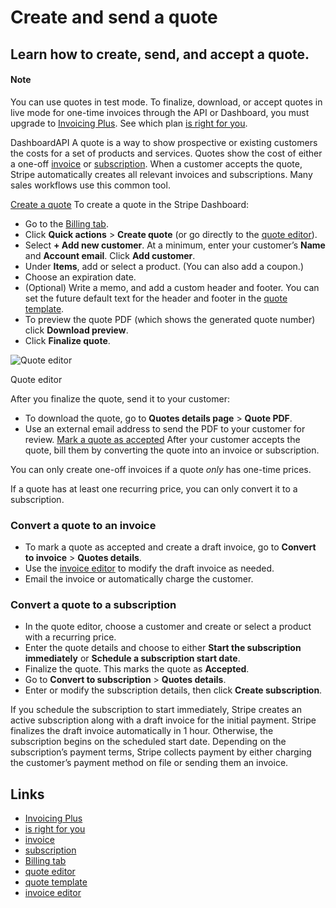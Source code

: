 # Create and send a quote

## Learn how to create, send, and accept a quote.

#### Note

You can use quotes in test mode. To finalize, download, or accept quotes in live
mode for one-time invoices through the API or Dashboard, you must upgrade to
[Invoicing Plus](https://stripe.com/invoicing/pricing). See which plan [is right
for you](https://support.stripe.com/questions/how-to-access-quotes).

DashboardAPI
A quote is a way to show prospective or existing customers the costs for a set
of products and services. Quotes show the cost of either a one-off
[invoice](https://docs.stripe.com/api/invoices) or
[subscription](https://docs.stripe.com/billing/subscriptions/creating). When a
customer accepts the quote, ​​Stripe automatically creates all relevant invoices
and subscriptions. ​​Many sales workflows use this common tool.

[Create a quote](https://docs.stripe.com/quotes/create#create-quote-dashboard)
To create a quote in the Stripe Dashboard:

- Go to the [Billing tab](https://dashboard.stripe.com/billing).
- Click **Quick actions** > **Create quote** (or go directly to the [quote
editor](https://dashboard.stripe.com/test/quotes/create)).
- Select **+ Add new customer**. At a minimum, enter your customer’s **Name**
and **Account email**. Click **Add customer**.
- Under **Items**, add or select a product. (You can also add a coupon.)
- Choose an expiration date.
- (Optional) Write a memo, and add a custom header and footer. You can set the
future default text for the header and footer in the [quote
template](https://dashboard.stripe.com/settings/billing/quote).
- To preview the quote PDF (which shows the generated quote number) click
**Download preview**.
- Click **Finalize quote**.

![Quote
editor](https://b.stripecdn.com/docs-statics-srv/assets/create-quote-editor.b0567a67946f35c4844e0979f2bc7019.png)

Quote editor

After you finalize the quote, send it to your customer:

- To download the quote, go to **Quotes details page** > **Quote PDF**.
- Use an external email address to send the PDF to your customer for review.
[Mark a quote as
accepted](https://docs.stripe.com/quotes/create#accept-quote-dashboard)
After your customer accepts the quote, bill them by converting the quote into an
invoice or subscription.

You can only create one-off invoices if a quote *only* has one-time prices.

If a quote has at least one recurring price, you can only convert it to a
subscription.

### Convert a quote to an invoice

- To mark a quote as accepted and create a draft invoice, go to **Convert to
invoice** > **Quotes details**.
- Use the [invoice editor](https://dashboard.stripe.com/test/invoices/create) to
modify the draft invoice as needed.
- Email the invoice or automatically charge the customer.

### Convert a quote to a subscription

- In the quote editor, choose a customer and create or select a product with a
recurring price.
- Enter the quote details and choose to either **Start the subscription
immediately** or **Schedule a subscription start date**.
- Finalize the quote. This marks the quote as **Accepted**.
- Go to **Convert to subscription** > **Quotes details**.
- Enter or modify the subscription details, then click **Create subscription**.

If you schedule the subscription to start immediately, Stripe creates an active
subscription along with a draft invoice for the initial payment. Stripe
finalizes the draft invoice automatically in 1 hour. Otherwise, the subscription
begins on the scheduled start date. Depending on the subscription’s payment
terms, Stripe collects payment by either charging the customer’s payment method
on file or sending them an invoice.

## Links

- [Invoicing Plus](https://stripe.com/invoicing/pricing)
- [is right for you](https://support.stripe.com/questions/how-to-access-quotes)
- [invoice](https://docs.stripe.com/api/invoices)
- [subscription](https://docs.stripe.com/billing/subscriptions/creating)
- [Billing tab](https://dashboard.stripe.com/billing)
- [quote editor](https://dashboard.stripe.com/test/quotes/create)
- [quote template](https://dashboard.stripe.com/settings/billing/quote)
- [invoice editor](https://dashboard.stripe.com/test/invoices/create)